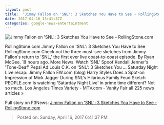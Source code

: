 ```yaml
---
layout: post
title:  "Jimmy Fallon on 'SNL': 3 Sketches You Have to See - RollingStone.com"
date: 2017-04-16 13:41:37Z
categories: google-news-entertaintment
---
```


![Jimmy Fallon on 'SNL': 3 Sketches You Have to See - RollingStone.com](http://img.wennermedia.com/social/jf-41e76ad0-4f51-4d02-a09f-9b7a2998f9e1.jpg)

RollingStone.com Jimmy Fallon on 'SNL': 3 Sketches You Have to See RollingStone.com Check out the three must-see sketches from Jimmy Fallon's return to 'SNL,' the first ever live coast-to-coast episode. By Ryan McGee. 18 hours ago. More News. Watch 'SNL' Spoof Kendall Jenner's 'Tone-Deaf' Pepsi Ad Louis C.K. on 'SNL': 3 Sketches You ... Saturday Night Live recap: Jimmy Fallon EW.com (blog) Harry Styles Does a Spot-on Impression of Mick Jagger During SNL's Hilarious Family Feud Sketch PEOPLE.com Is watching 'Saturday Night Live' in prime time different? Not so much. Los Angeles Times Variety - MTV.com - Vanity Fair all 225 news articles »


Full story on F3News: [Jimmy Fallon on 'SNL': 3 Sketches You Have to See - RollingStone.com](http://www.f3nws.com/n/KzqTYD)

> Posted on: Sunday, April 16, 2017 6:41:37 PM
